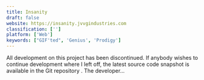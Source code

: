 ```yaml
---
title: Insanity
draft: false 
website: https://insanity.jvvgindustries.com
classification: ['']
platform: ['Web']
keywords: ["GIF'ted", 'Genius', 'Prodigy']
---
```

All development on this project has been discontinued. If anybody wishes to continue development where I left off, the latest source code snapshot is available in the Git repository . The developer...